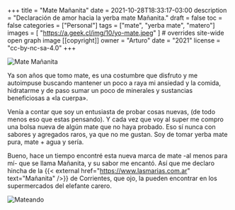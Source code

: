 +++
title = "Mate Mañanita"
date = 2021-10-28T18:33:17-03:00
description = "Declaración de amor hacia la yerba mate Mañanita."
draft = false
toc = false
categories = ["Personal"]
tags = ["mate", "yerba mate", "matero"]
images = [
  "https://a.geek.cl/img/10/yo-mate.jpeg"
] # overrides site-wide open graph image
[[copyright]]
  owner = "Arturo"
  date = "2021"
  license = "cc-by-nc-sa-4.0"
+++

![Mate Mañanita](/img/10/kiky-mate.jpeg)

Ya son años que tomo mate, es una costumbre que disfruto y me autoimpuse buscando mantener un poco a raya mi ansiedad y la comida, hidratarme y de paso sumar un poco de minerales y sustancias beneficiosas a «la cuerpa».

Venía a contar que soy un entusiasta de probar cosas nuevas, (de todo menos eso que estas pensando). Y cada vez que voy al super me compro una bolsa nueva de algún mate que no haya probado. Eso sí nunca con sabores y agregados raros, ya que no me gustan. Soy de tomar yerba mate pura, mate + agua y sería.

Bueno, hace un tiempo encontré esta nueva marca de mate -al menos para mí- que se llama Mañanita, y su sabor me encantó. Así que me declaro hincha de la {{< external href="https://www.lasmarias.com.ar" text="Mañanita" />}} de Corrientes, que ojo, la pueden encontrar en los supermercados del elefante carero.

![Mateando](/img/10/yo-mate.jpeg)
